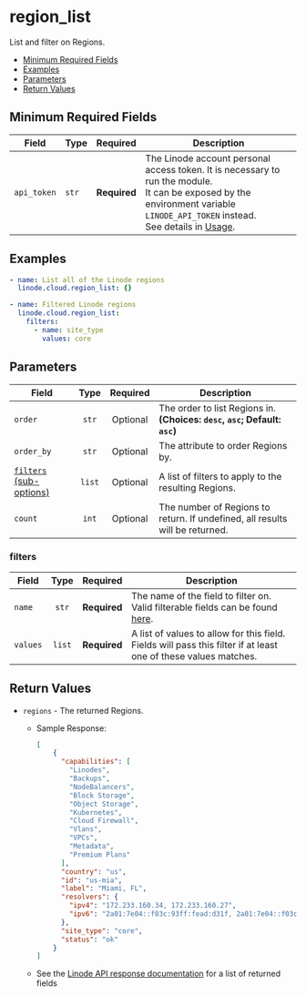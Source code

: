 # region_list

List and filter on Regions.

- [Minimum Required Fields](#minimum-required-fields)
- [Examples](#examples)
- [Parameters](#parameters)
- [Return Values](#return-values)

## Minimum Required Fields
| Field       | Type  | Required     | Description                                                                                                                                                                                                              |
|-------------|-------|--------------|--------------------------------------------------------------------------------------------------------------------------------------------------------------------------------------------------------------------------|
| `api_token` | `str` | **Required** | The Linode account personal access token. It is necessary to run the module. <br/>It can be exposed by the environment variable `LINODE_API_TOKEN` instead. <br/>See details in [Usage](https://github.com/linode/ansible_linode?tab=readme-ov-file#usage). |

## Examples

```yaml
- name: List all of the Linode regions
  linode.cloud.region_list: {}
```

```yaml
- name: Filtered Linode regions
  linode.cloud.region_list:
    filters:
      - name: site_type
        values: core
```


## Parameters

| Field     | Type | Required | Description                                                                  |
|-----------|------|----------|------------------------------------------------------------------------------|
| `order` | <center>`str`</center> | <center>Optional</center> | The order to list Regions in.  **(Choices: `desc`, `asc`; Default: `asc`)** |
| `order_by` | <center>`str`</center> | <center>Optional</center> | The attribute to order Regions by.   |
| [`filters` (sub-options)](#filters) | <center>`list`</center> | <center>Optional</center> | A list of filters to apply to the resulting Regions.   |
| `count` | <center>`int`</center> | <center>Optional</center> | The number of Regions to return. If undefined, all results will be returned.   |

### filters

| Field     | Type | Required | Description                                                                  |
|-----------|------|----------|------------------------------------------------------------------------------|
| `name` | <center>`str`</center> | <center>**Required**</center> | The name of the field to filter on. Valid filterable fields can be found [here](https://techdocs.akamai.com/linode-api/reference/get-regions).   |
| `values` | <center>`list`</center> | <center>**Required**</center> | A list of values to allow for this field. Fields will pass this filter if at least one of these values matches.   |

## Return Values

- `regions` - The returned Regions.

    - Sample Response:
        ```json
        [
            {
              "capabilities": [
                "Linodes",
                "Backups",
                "NodeBalancers",
                "Block Storage",
                "Object Storage",
                "Kubernetes",
                "Cloud Firewall",
                "Vlans",
                "VPCs",
                "Metadata",
                "Premium Plans"
              ],
              "country": "us",
              "id": "us-mia",
              "label": "Miami, FL",
              "resolvers": {
                "ipv4": "172.233.160.34, 172.233.160.27",
                "ipv6": "2a01:7e04::f03c:93ff:fead:d31f, 2a01:7e04::f03c:93ff:fead:d37f"
              },
              "site_type": "core",
              "status": "ok"
            }
        ]
        ```
    - See the [Linode API response documentation](https://techdocs.akamai.com/linode-api/reference/get-regions) for a list of returned fields


